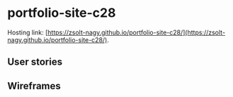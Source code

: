 # portfolio-site-c28

Hosting link: [https://zsolt-nagy.github.io/portfolio-site-c28/](https://zsolt-nagy.github.io/portfolio-site-c28/).

## User stories 

## Wireframes
